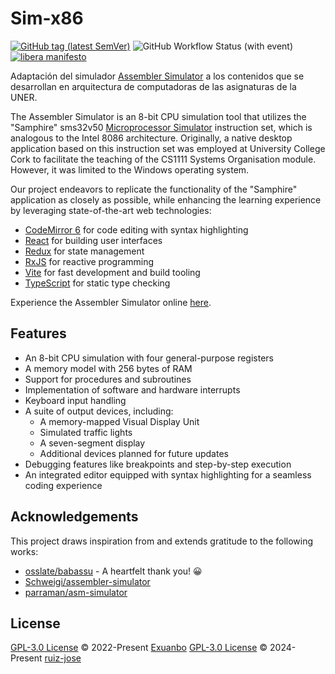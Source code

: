 # Sim-x86

[![GitHub tag (latest SemVer)](https://img.shields.io/github/v/tag/exuanbo/assembler-simulator.svg?label=release&sort=semver)](https://github.com/exuanbo/assembler-simulator/tags)
![GitHub Workflow Status (with event)](https://img.shields.io/github/actions/workflow/status/exuanbo/assembler-simulator/gh-pages.yml.svg)
[![libera manifesto](https://img.shields.io/badge/libera-manifesto-lightgrey.svg)](https://liberamanifesto.com)

Adaptación del simulador [Assembler Simulator](https://exuanbo.xyz/assembler-simulator/) a los contenidos que se desarrollan en arquitectura de computadoras de las asignaturas de la UNER.

The Assembler Simulator is an 8-bit CPU simulation tool that utilizes the "Samphire" sms32v50 [Microprocessor Simulator](https://nbest.co.uk/Softwareforeducation/sms32v50/sms32v50_manual/index.htm) instruction set, which is analogous to the Intel 8086 architecture. Originally, a native desktop application based on this instruction set was employed at University College Cork to facilitate the teaching of the CS1111 Systems Organisation module. However, it was limited to the Windows operating system.

Our project endeavors to replicate the functionality of the "Samphire" application as closely as possible, while enhancing the learning experience by leveraging state-of-the-art web technologies:

- [CodeMirror 6](https://codemirror.net/6/) for code editing with syntax highlighting
- [React](https://reactjs.org/) for building user interfaces
- [Redux](https://redux.js.org/) for state management
- [RxJS](https://rxjs.dev/) for reactive programming
- [Vite](https://vitejs.dev/) for fast development and build tooling
- [TypeScript](https://www.typescriptlang.org/) for static type checking

Experience the Assembler Simulator online [here](https://exuanbo.xyz/assembler-simulator/).

## Features

- An 8-bit CPU simulation with four general-purpose registers
- A memory model with 256 bytes of RAM
- Support for procedures and subroutines
- Implementation of software and hardware interrupts
- Keyboard input handling
- A suite of output devices, including:
  - A memory-mapped Visual Display Unit
  - Simulated traffic lights
  - A seven-segment display
  - Additional devices planned for future updates
- Debugging features like breakpoints and step-by-step execution
- An integrated editor equipped with syntax highlighting for a seamless coding experience

## Acknowledgements

This project draws inspiration from and extends gratitude to the following works:

- [osslate/babassu](https://github.com/osslate/babassu) - A heartfelt thank you! 😀
- [Schweigi/assembler-simulator](https://github.com/Schweigi/assembler-simulator)
- [parraman/asm-simulator](https://github.com/parraman/asm-simulator)

## License

[GPL-3.0 License](https://github.com/exuanbo/assembler-simulator/blob/main/LICENSE) © 2022-Present [Exuanbo](https://github.com/exuanbo)
[GPL-3.0 License](https://github.com/exuanbo/assembler-simulator/blob/main/LICENSE) © 2024-Present [ruiz-jose](https://github.com/ruiz-jose)
